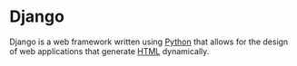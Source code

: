   # Django



Django is a web framework written using [Python](/Python) that allows for the design of web applications that generate [HTML](/HTML) dynamically.

  